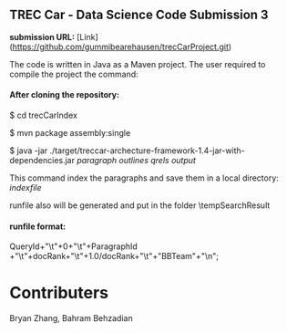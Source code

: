 ## TREC Car - Data Science Code Submission 3

**submission URL:** [Link] (https://github.com/gummibearehausen/trecCarProject.git)

The code is written in Java as a Maven project. The user required to compile the project the command:

#### After cloning the repository:

$ cd trecCarIndex

$ mvn package assembly:single

$ java -jar ./target/treccar-archecture-framework-1.4-jar-with-dependencies.jar  *paragraph* *outlines* *qrels* *output*


This command index the paragraphs and save them in a local directory:  *indexfile*

runfile also will be generated and put in the folder \tempSearchResult
#### runfile format:
QueryId+"\t"+0+"\t"+ParagraphId +"\t"+docRank+"\t"+1.0/docRank+"\t"+"BBTeam"+"\n";


# Contributers
Bryan Zhang, Bahram Behzadian
